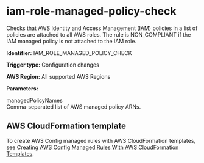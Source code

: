 # iam\-role\-managed\-policy\-check<a name="iam-role-managed-policy-check"></a>

Checks that AWS Identity and Access Management \(IAM\) policies in a list of policies are attached to all AWS roles\. The rule is NON\_COMPLIANT if the IAM managed policy is not attached to the IAM role\.

**Identifier:** IAM\_ROLE\_MANAGED\_POLICY\_CHECK

**Trigger type:** Configuration changes

**AWS Region:** All supported AWS Regions

**Parameters:**

 managedPolicyNames  
Comma\-separated list of AWS managed policy ARNs\.

## AWS CloudFormation template<a name="w24aac11c29c17d221c17"></a>

To create AWS Config managed rules with AWS CloudFormation templates, see [Creating AWS Config Managed Rules With AWS CloudFormation Templates](aws-config-managed-rules-cloudformation-templates.md)\.